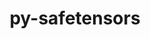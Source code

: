 ---
title: "py-safetensors"
layout: cache
categories: [package, develop]
meta: {"versions": ["0.4.3", "0.4.5"], "compilers": ["apple-clang@=15.0.0", "gcc@=13.2.0"], "oss": ["ubuntu24.04", "ventura"], "platforms": ["darwin", "linux"], "targets": ["aarch64", "x86_64_v3"], "stacks": ["ml-darwin-aarch64-mps", "ml-linux-aarch64-cpu", "ml-linux-aarch64-cuda", "ml-linux-x86_64-cpu", "ml-linux-x86_64-cuda", "ml-linux-x86_64-rocm", "root"], "num_specs": 38, "num_specs_by_stack": {"root": 38, "ml-darwin-aarch64-mps": 9, "ml-linux-aarch64-cuda": 14, "ml-linux-aarch64-cpu": 13, "ml-linux-x86_64-cpu": 15, "ml-linux-x86_64-cuda": 15, "ml-linux-x86_64-rocm": 8}}
spec_details: [{"hash": "7zy7lkgazyasr6a4sq7qcpmz5sutfftf", "compiler": "apple-clang@=15.0.0", "versions": ["0.4.3"], "os": "ventura", "platform": "darwin", "target": "aarch64", "variants": ["build_system=python_pip"], "stacks": ["root", "ml-darwin-aarch64-mps"], "size": "-", "tarball": "https://binaries.spack.io/develop/build_cache/darwin-ventura-aarch64/apple-clang-15.0.0/py-safetensors-0.4.3/darwin-ventura-aarch64-apple-clang-15.0.0-py-safetensors-0.4.3-7zy7lkgazyasr6a4sq7qcpmz5sutfftf.spack"}, {"hash": "bxsinvl6pbunseg2ddovimwo6svv44a5", "compiler": "apple-clang@=15.0.0", "versions": ["0.4.3"], "os": "ventura", "platform": "darwin", "target": "aarch64", "variants": ["build_system=python_pip"], "stacks": ["root", "ml-darwin-aarch64-mps"], "size": "-", "tarball": "https://binaries.spack.io/develop/build_cache/darwin-ventura-aarch64/apple-clang-15.0.0/py-safetensors-0.4.3/darwin-ventura-aarch64-apple-clang-15.0.0-py-safetensors-0.4.3-bxsinvl6pbunseg2ddovimwo6svv44a5.spack"}, {"hash": "cmb23s5jo2ykphmoko6jrivvqannl3kr", "compiler": "apple-clang@=15.0.0", "versions": ["0.4.3"], "os": "ventura", "platform": "darwin", "target": "aarch64", "variants": ["build_system=python_pip"], "stacks": ["root", "ml-darwin-aarch64-mps"], "size": "-", "tarball": "https://binaries.spack.io/develop/build_cache/darwin-ventura-aarch64/apple-clang-15.0.0/py-safetensors-0.4.3/darwin-ventura-aarch64-apple-clang-15.0.0-py-safetensors-0.4.3-cmb23s5jo2ykphmoko6jrivvqannl3kr.spack"}, {"hash": "kf7r4czhmfm5qediqkwvi5udo4aewkiw", "compiler": "apple-clang@=15.0.0", "versions": ["0.4.3"], "os": "ventura", "platform": "darwin", "target": "aarch64", "variants": ["build_system=python_pip"], "stacks": ["root", "ml-darwin-aarch64-mps"], "size": "-", "tarball": "https://binaries.spack.io/develop/build_cache/darwin-ventura-aarch64/apple-clang-15.0.0/py-safetensors-0.4.3/darwin-ventura-aarch64-apple-clang-15.0.0-py-safetensors-0.4.3-kf7r4czhmfm5qediqkwvi5udo4aewkiw.spack"}, {"hash": "wmjnmjlvtwppvgrnwwy6kbsy74teu2qc", "compiler": "apple-clang@=15.0.0", "versions": ["0.4.3"], "os": "ventura", "platform": "darwin", "target": "aarch64", "variants": ["build_system=python_pip"], "stacks": ["root", "ml-darwin-aarch64-mps"], "size": "-", "tarball": "https://binaries.spack.io/develop/build_cache/darwin-ventura-aarch64/apple-clang-15.0.0/py-safetensors-0.4.3/darwin-ventura-aarch64-apple-clang-15.0.0-py-safetensors-0.4.3-wmjnmjlvtwppvgrnwwy6kbsy74teu2qc.spack"}, {"hash": "6gkztvjrfwmjxlmvi7r44zia3yksi2xo", "compiler": "apple-clang@=15.0.0", "versions": ["0.4.5"], "os": "ventura", "platform": "darwin", "target": "aarch64", "variants": ["build_system=python_pip"], "stacks": ["root", "ml-darwin-aarch64-mps"], "size": "-", "tarball": "https://binaries.spack.io/develop/build_cache/darwin-ventura-aarch64/apple-clang-15.0.0/py-safetensors-0.4.5/darwin-ventura-aarch64-apple-clang-15.0.0-py-safetensors-0.4.5-6gkztvjrfwmjxlmvi7r44zia3yksi2xo.spack"}, {"hash": "ulw3k6u7nwoxf4p6gcvyjl3dhc5yxp33", "compiler": "apple-clang@=15.0.0", "versions": ["0.4.5"], "os": "ventura", "platform": "darwin", "target": "aarch64", "variants": ["build_system=python_pip"], "stacks": ["root", "ml-darwin-aarch64-mps"], "size": "-", "tarball": "https://binaries.spack.io/develop/build_cache/darwin-ventura-aarch64/apple-clang-15.0.0/py-safetensors-0.4.5/darwin-ventura-aarch64-apple-clang-15.0.0-py-safetensors-0.4.5-ulw3k6u7nwoxf4p6gcvyjl3dhc5yxp33.spack"}, {"hash": "xxmwfj6wiwzeienlyqobx2tfbuz2guxb", "compiler": "apple-clang@=15.0.0", "versions": ["0.4.5"], "os": "ventura", "platform": "darwin", "target": "aarch64", "variants": ["build_system=python_pip"], "stacks": ["root", "ml-darwin-aarch64-mps"], "size": "-", "tarball": "https://binaries.spack.io/develop/build_cache/darwin-ventura-aarch64/apple-clang-15.0.0/py-safetensors-0.4.5/darwin-ventura-aarch64-apple-clang-15.0.0-py-safetensors-0.4.5-xxmwfj6wiwzeienlyqobx2tfbuz2guxb.spack"}, {"hash": "ybmruh5siohkgufipxzsav742k3wnwsy", "compiler": "apple-clang@=15.0.0", "versions": ["0.4.5"], "os": "ventura", "platform": "darwin", "target": "aarch64", "variants": ["build_system=python_pip"], "stacks": ["root", "ml-darwin-aarch64-mps"], "size": "-", "tarball": "https://binaries.spack.io/develop/build_cache/darwin-ventura-aarch64/apple-clang-15.0.0/py-safetensors-0.4.5/darwin-ventura-aarch64-apple-clang-15.0.0-py-safetensors-0.4.5-ybmruh5siohkgufipxzsav742k3wnwsy.spack"}, {"hash": "2tiqciz2v5jqmpbpkxpmfuidgjrp4cva", "compiler": "gcc@=13.2.0", "versions": ["0.4.3"], "os": "ubuntu24.04", "platform": "linux", "target": "aarch64", "variants": ["build_system=python_pip"], "stacks": ["root", "ml-linux-aarch64-cuda", "ml-linux-aarch64-cpu"], "size": "-", "tarball": "https://binaries.spack.io/develop/build_cache/linux-ubuntu24.04-aarch64/gcc-13.2.0/py-safetensors-0.4.3/linux-ubuntu24.04-aarch64-gcc-13.2.0-py-safetensors-0.4.3-2tiqciz2v5jqmpbpkxpmfuidgjrp4cva.spack"}, {"hash": "3hotyal3uparbl2vaael2roi6ftpqdlu", "compiler": "gcc@=13.2.0", "versions": ["0.4.3"], "os": "ubuntu24.04", "platform": "linux", "target": "aarch64", "variants": ["build_system=python_pip"], "stacks": ["root", "ml-linux-aarch64-cuda", "ml-linux-aarch64-cpu"], "size": "-", "tarball": "https://binaries.spack.io/develop/build_cache/linux-ubuntu24.04-aarch64/gcc-13.2.0/py-safetensors-0.4.3/linux-ubuntu24.04-aarch64-gcc-13.2.0-py-safetensors-0.4.3-3hotyal3uparbl2vaael2roi6ftpqdlu.spack"}, {"hash": "bgsihymj7ezzvxlanc3aucmmd3weni42", "compiler": "gcc@=13.2.0", "versions": ["0.4.3"], "os": "ubuntu24.04", "platform": "linux", "target": "aarch64", "variants": ["build_system=python_pip"], "stacks": ["root", "ml-linux-aarch64-cuda", "ml-linux-aarch64-cpu"], "size": "-", "tarball": "https://binaries.spack.io/develop/build_cache/linux-ubuntu24.04-aarch64/gcc-13.2.0/py-safetensors-0.4.3/linux-ubuntu24.04-aarch64-gcc-13.2.0-py-safetensors-0.4.3-bgsihymj7ezzvxlanc3aucmmd3weni42.spack"}, {"hash": "cc3tm5jvkjfhx4rk4rangnr24b5uw2gw", "compiler": "gcc@=13.2.0", "versions": ["0.4.3"], "os": "ubuntu24.04", "platform": "linux", "target": "aarch64", "variants": ["build_system=python_pip"], "stacks": ["root", "ml-linux-aarch64-cuda", "ml-linux-aarch64-cpu"], "size": "-", "tarball": "https://binaries.spack.io/develop/build_cache/linux-ubuntu24.04-aarch64/gcc-13.2.0/py-safetensors-0.4.3/linux-ubuntu24.04-aarch64-gcc-13.2.0-py-safetensors-0.4.3-cc3tm5jvkjfhx4rk4rangnr24b5uw2gw.spack"}, {"hash": "ppc2wlh3ozfpydjacnekcl6cyc7uqmu3", "compiler": "gcc@=13.2.0", "versions": ["0.4.3"], "os": "ubuntu24.04", "platform": "linux", "target": "aarch64", "variants": ["build_system=python_pip"], "stacks": ["root", "ml-linux-aarch64-cuda", "ml-linux-aarch64-cpu"], "size": "-", "tarball": "https://binaries.spack.io/develop/build_cache/linux-ubuntu24.04-aarch64/gcc-13.2.0/py-safetensors-0.4.3/linux-ubuntu24.04-aarch64-gcc-13.2.0-py-safetensors-0.4.3-ppc2wlh3ozfpydjacnekcl6cyc7uqmu3.spack"}, {"hash": "3xgteugnwcmi2xzkpaqi4xmf4npy6mb6", "compiler": "gcc@=13.2.0", "versions": ["0.4.5"], "os": "ubuntu24.04", "platform": "linux", "target": "aarch64", "variants": ["build_system=python_pip"], "stacks": ["root", "ml-linux-aarch64-cuda", "ml-linux-aarch64-cpu"], "size": "-", "tarball": "https://binaries.spack.io/develop/build_cache/linux-ubuntu24.04-aarch64/gcc-13.2.0/py-safetensors-0.4.5/linux-ubuntu24.04-aarch64-gcc-13.2.0-py-safetensors-0.4.5-3xgteugnwcmi2xzkpaqi4xmf4npy6mb6.spack"}, {"hash": "aq4k4vpuia5zan7erf3xfqcys6folrfb", "compiler": "gcc@=13.2.0", "versions": ["0.4.5"], "os": "ubuntu24.04", "platform": "linux", "target": "aarch64", "variants": ["build_system=python_pip"], "stacks": ["root", "ml-linux-aarch64-cuda"], "size": "-", "tarball": "https://binaries.spack.io/develop/build_cache/linux-ubuntu24.04-aarch64/gcc-13.2.0/py-safetensors-0.4.5/linux-ubuntu24.04-aarch64-gcc-13.2.0-py-safetensors-0.4.5-aq4k4vpuia5zan7erf3xfqcys6folrfb.spack"}, {"hash": "aukm2jjgnwyw7qcqyyz2j34jr25xgbtj", "compiler": "gcc@=13.2.0", "versions": ["0.4.5"], "os": "ubuntu24.04", "platform": "linux", "target": "aarch64", "variants": ["build_system=python_pip"], "stacks": ["root", "ml-linux-aarch64-cuda", "ml-linux-aarch64-cpu"], "size": "-", "tarball": "https://binaries.spack.io/develop/build_cache/linux-ubuntu24.04-aarch64/gcc-13.2.0/py-safetensors-0.4.5/linux-ubuntu24.04-aarch64-gcc-13.2.0-py-safetensors-0.4.5-aukm2jjgnwyw7qcqyyz2j34jr25xgbtj.spack"}, {"hash": "i47nsd6ynmu6wl77b6kfxvy4l6k5exys", "compiler": "gcc@=13.2.0", "versions": ["0.4.5"], "os": "ubuntu24.04", "platform": "linux", "target": "aarch64", "variants": ["build_system=python_pip"], "stacks": ["root", "ml-linux-aarch64-cuda", "ml-linux-aarch64-cpu"], "size": "-", "tarball": "https://binaries.spack.io/develop/build_cache/linux-ubuntu24.04-aarch64/gcc-13.2.0/py-safetensors-0.4.5/linux-ubuntu24.04-aarch64-gcc-13.2.0-py-safetensors-0.4.5-i47nsd6ynmu6wl77b6kfxvy4l6k5exys.spack"}, {"hash": "ivk7qfne2s7wmat6arex4cjshite6vqw", "compiler": "gcc@=13.2.0", "versions": ["0.4.5"], "os": "ubuntu24.04", "platform": "linux", "target": "aarch64", "variants": ["build_system=python_pip"], "stacks": ["root", "ml-linux-aarch64-cuda", "ml-linux-aarch64-cpu"], "size": "-", "tarball": "https://binaries.spack.io/develop/build_cache/linux-ubuntu24.04-aarch64/gcc-13.2.0/py-safetensors-0.4.5/linux-ubuntu24.04-aarch64-gcc-13.2.0-py-safetensors-0.4.5-ivk7qfne2s7wmat6arex4cjshite6vqw.spack"}, {"hash": "qtznlyd7pfmnaec52f7y4orxxei7aaot", "compiler": "gcc@=13.2.0", "versions": ["0.4.5"], "os": "ubuntu24.04", "platform": "linux", "target": "aarch64", "variants": ["build_system=python_pip"], "stacks": ["root", "ml-linux-aarch64-cuda", "ml-linux-aarch64-cpu"], "size": "-", "tarball": "https://binaries.spack.io/develop/build_cache/linux-ubuntu24.04-aarch64/gcc-13.2.0/py-safetensors-0.4.5/linux-ubuntu24.04-aarch64-gcc-13.2.0-py-safetensors-0.4.5-qtznlyd7pfmnaec52f7y4orxxei7aaot.spack"}, {"hash": "rzcu64jxgrduzp3ubojo6owzpiga6k4h", "compiler": "gcc@=13.2.0", "versions": ["0.4.5"], "os": "ubuntu24.04", "platform": "linux", "target": "aarch64", "variants": ["build_system=python_pip"], "stacks": ["root", "ml-linux-aarch64-cuda", "ml-linux-aarch64-cpu"], "size": "-", "tarball": "https://binaries.spack.io/develop/build_cache/linux-ubuntu24.04-aarch64/gcc-13.2.0/py-safetensors-0.4.5/linux-ubuntu24.04-aarch64-gcc-13.2.0-py-safetensors-0.4.5-rzcu64jxgrduzp3ubojo6owzpiga6k4h.spack"}, {"hash": "wjsviz6kjzi3jf7tlthv3gwxfds5oxao", "compiler": "gcc@=13.2.0", "versions": ["0.4.5"], "os": "ubuntu24.04", "platform": "linux", "target": "aarch64", "variants": ["build_system=python_pip"], "stacks": ["root", "ml-linux-aarch64-cuda", "ml-linux-aarch64-cpu"], "size": "-", "tarball": "https://binaries.spack.io/develop/build_cache/linux-ubuntu24.04-aarch64/gcc-13.2.0/py-safetensors-0.4.5/linux-ubuntu24.04-aarch64-gcc-13.2.0-py-safetensors-0.4.5-wjsviz6kjzi3jf7tlthv3gwxfds5oxao.spack"}, {"hash": "zy7lqgk757vktm3mb4fzsodnu7744oup", "compiler": "gcc@=13.2.0", "versions": ["0.4.5"], "os": "ubuntu24.04", "platform": "linux", "target": "aarch64", "variants": ["build_system=python_pip"], "stacks": ["root", "ml-linux-aarch64-cuda", "ml-linux-aarch64-cpu"], "size": "-", "tarball": "https://binaries.spack.io/develop/build_cache/linux-ubuntu24.04-aarch64/gcc-13.2.0/py-safetensors-0.4.5/linux-ubuntu24.04-aarch64-gcc-13.2.0-py-safetensors-0.4.5-zy7lqgk757vktm3mb4fzsodnu7744oup.spack"}, {"hash": "4scklodvfj4fnew67lnmmj53jkz2zb2j", "compiler": "gcc@=13.2.0", "versions": ["0.4.3"], "os": "ubuntu24.04", "platform": "linux", "target": "x86_64_v3", "variants": ["build_system=python_pip"], "stacks": ["ml-linux-x86_64-cpu", "root", "ml-linux-x86_64-cuda", "ml-linux-x86_64-rocm"], "size": "-", "tarball": "https://binaries.spack.io/develop/build_cache/linux-ubuntu24.04-x86_64_v3/gcc-13.2.0/py-safetensors-0.4.3/linux-ubuntu24.04-x86_64_v3-gcc-13.2.0-py-safetensors-0.4.3-4scklodvfj4fnew67lnmmj53jkz2zb2j.spack"}, {"hash": "5zyxwjm4xfdne5ei2eyxe734u7kvlplq", "compiler": "gcc@=13.2.0", "versions": ["0.4.3"], "os": "ubuntu24.04", "platform": "linux", "target": "x86_64_v3", "variants": ["build_system=python_pip"], "stacks": ["ml-linux-x86_64-cpu", "root", "ml-linux-x86_64-cuda", "ml-linux-x86_64-rocm"], "size": "-", "tarball": "https://binaries.spack.io/develop/build_cache/linux-ubuntu24.04-x86_64_v3/gcc-13.2.0/py-safetensors-0.4.3/linux-ubuntu24.04-x86_64_v3-gcc-13.2.0-py-safetensors-0.4.3-5zyxwjm4xfdne5ei2eyxe734u7kvlplq.spack"}, {"hash": "k3otl5lsew7av53icbwieue4lyyk6t67", "compiler": "gcc@=13.2.0", "versions": ["0.4.3"], "os": "ubuntu24.04", "platform": "linux", "target": "x86_64_v3", "variants": ["build_system=python_pip"], "stacks": ["ml-linux-x86_64-cpu", "root", "ml-linux-x86_64-cuda", "ml-linux-x86_64-rocm"], "size": "-", "tarball": "https://binaries.spack.io/develop/build_cache/linux-ubuntu24.04-x86_64_v3/gcc-13.2.0/py-safetensors-0.4.3/linux-ubuntu24.04-x86_64_v3-gcc-13.2.0-py-safetensors-0.4.3-k3otl5lsew7av53icbwieue4lyyk6t67.spack"}, {"hash": "qxsopeoujb3j2cm7zf3fbm4h2qleja6z", "compiler": "gcc@=13.2.0", "versions": ["0.4.3"], "os": "ubuntu24.04", "platform": "linux", "target": "x86_64_v3", "variants": ["build_system=python_pip"], "stacks": ["ml-linux-x86_64-cpu", "root", "ml-linux-x86_64-cuda"], "size": "-", "tarball": "https://binaries.spack.io/develop/build_cache/linux-ubuntu24.04-x86_64_v3/gcc-13.2.0/py-safetensors-0.4.3/linux-ubuntu24.04-x86_64_v3-gcc-13.2.0-py-safetensors-0.4.3-qxsopeoujb3j2cm7zf3fbm4h2qleja6z.spack"}, {"hash": "zbidm64hvb7lmjaeyt5tvuoss3zsd64b", "compiler": "gcc@=13.2.0", "versions": ["0.4.3"], "os": "ubuntu24.04", "platform": "linux", "target": "x86_64_v3", "variants": ["build_system=python_pip"], "stacks": ["ml-linux-x86_64-cpu", "root", "ml-linux-x86_64-cuda"], "size": "-", "tarball": "https://binaries.spack.io/develop/build_cache/linux-ubuntu24.04-x86_64_v3/gcc-13.2.0/py-safetensors-0.4.3/linux-ubuntu24.04-x86_64_v3-gcc-13.2.0-py-safetensors-0.4.3-zbidm64hvb7lmjaeyt5tvuoss3zsd64b.spack"}, {"hash": "6eesjvfqqkoe3evyct6ttgeytv2btviz", "compiler": "gcc@=13.2.0", "versions": ["0.4.5"], "os": "ubuntu24.04", "platform": "linux", "target": "x86_64_v3", "variants": ["build_system=python_pip"], "stacks": ["ml-linux-x86_64-cpu", "root", "ml-linux-x86_64-cuda", "ml-linux-x86_64-rocm"], "size": "-", "tarball": "https://binaries.spack.io/develop/build_cache/linux-ubuntu24.04-x86_64_v3/gcc-13.2.0/py-safetensors-0.4.5/linux-ubuntu24.04-x86_64_v3-gcc-13.2.0-py-safetensors-0.4.5-6eesjvfqqkoe3evyct6ttgeytv2btviz.spack"}, {"hash": "bbxtmwqd63cgftduwfkzqlmg3obemuot", "compiler": "gcc@=13.2.0", "versions": ["0.4.5"], "os": "ubuntu24.04", "platform": "linux", "target": "x86_64_v3", "variants": ["build_system=python_pip"], "stacks": ["ml-linux-x86_64-cpu", "root", "ml-linux-x86_64-cuda", "ml-linux-x86_64-rocm"], "size": "-", "tarball": "https://binaries.spack.io/develop/build_cache/linux-ubuntu24.04-x86_64_v3/gcc-13.2.0/py-safetensors-0.4.5/linux-ubuntu24.04-x86_64_v3-gcc-13.2.0-py-safetensors-0.4.5-bbxtmwqd63cgftduwfkzqlmg3obemuot.spack"}, {"hash": "f3chlawkhrf2gyn7yuxme7xa2jacwi2j", "compiler": "gcc@=13.2.0", "versions": ["0.4.5"], "os": "ubuntu24.04", "platform": "linux", "target": "x86_64_v3", "variants": ["build_system=python_pip"], "stacks": ["ml-linux-x86_64-cpu", "root", "ml-linux-x86_64-cuda"], "size": "-", "tarball": "https://binaries.spack.io/develop/build_cache/linux-ubuntu24.04-x86_64_v3/gcc-13.2.0/py-safetensors-0.4.5/linux-ubuntu24.04-x86_64_v3-gcc-13.2.0-py-safetensors-0.4.5-f3chlawkhrf2gyn7yuxme7xa2jacwi2j.spack"}, {"hash": "glkrb7uc55jb25e2rhtqetfnjbvl4tnb", "compiler": "gcc@=13.2.0", "versions": ["0.4.5"], "os": "ubuntu24.04", "platform": "linux", "target": "x86_64_v3", "variants": ["build_system=python_pip"], "stacks": ["ml-linux-x86_64-cpu", "root", "ml-linux-x86_64-cuda"], "size": "-", "tarball": "https://binaries.spack.io/develop/build_cache/linux-ubuntu24.04-x86_64_v3/gcc-13.2.0/py-safetensors-0.4.5/linux-ubuntu24.04-x86_64_v3-gcc-13.2.0-py-safetensors-0.4.5-glkrb7uc55jb25e2rhtqetfnjbvl4tnb.spack"}, {"hash": "ielbja2gm6mczaykuztmhufn5eaxq4fm", "compiler": "gcc@=13.2.0", "versions": ["0.4.5"], "os": "ubuntu24.04", "platform": "linux", "target": "x86_64_v3", "variants": ["build_system=python_pip"], "stacks": ["ml-linux-x86_64-cpu", "root", "ml-linux-x86_64-cuda", "ml-linux-x86_64-rocm"], "size": "-", "tarball": "https://binaries.spack.io/develop/build_cache/linux-ubuntu24.04-x86_64_v3/gcc-13.2.0/py-safetensors-0.4.5/linux-ubuntu24.04-x86_64_v3-gcc-13.2.0-py-safetensors-0.4.5-ielbja2gm6mczaykuztmhufn5eaxq4fm.spack"}, {"hash": "mruri7j42lufl5rivnkay7lqan6fc3xs", "compiler": "gcc@=13.2.0", "versions": ["0.4.5"], "os": "ubuntu24.04", "platform": "linux", "target": "x86_64_v3", "variants": ["build_system=python_pip"], "stacks": ["ml-linux-x86_64-cpu", "root", "ml-linux-x86_64-cuda", "ml-linux-x86_64-rocm"], "size": "-", "tarball": "https://binaries.spack.io/develop/build_cache/linux-ubuntu24.04-x86_64_v3/gcc-13.2.0/py-safetensors-0.4.5/linux-ubuntu24.04-x86_64_v3-gcc-13.2.0-py-safetensors-0.4.5-mruri7j42lufl5rivnkay7lqan6fc3xs.spack"}, {"hash": "pclpgjoqqgd5osyphrn5niymlbc3m3cu", "compiler": "gcc@=13.2.0", "versions": ["0.4.5"], "os": "ubuntu24.04", "platform": "linux", "target": "x86_64_v3", "variants": ["build_system=python_pip"], "stacks": ["ml-linux-x86_64-cpu", "root", "ml-linux-x86_64-cuda", "ml-linux-x86_64-rocm"], "size": "-", "tarball": "https://binaries.spack.io/develop/build_cache/linux-ubuntu24.04-x86_64_v3/gcc-13.2.0/py-safetensors-0.4.5/linux-ubuntu24.04-x86_64_v3-gcc-13.2.0-py-safetensors-0.4.5-pclpgjoqqgd5osyphrn5niymlbc3m3cu.spack"}, {"hash": "pz4hef5a53cujglzjelvpsyb3dyityk6", "compiler": "gcc@=13.2.0", "versions": ["0.4.5"], "os": "ubuntu24.04", "platform": "linux", "target": "x86_64_v3", "variants": ["build_system=python_pip"], "stacks": ["ml-linux-x86_64-cpu", "root", "ml-linux-x86_64-cuda"], "size": "-", "tarball": "https://binaries.spack.io/develop/build_cache/linux-ubuntu24.04-x86_64_v3/gcc-13.2.0/py-safetensors-0.4.5/linux-ubuntu24.04-x86_64_v3-gcc-13.2.0-py-safetensors-0.4.5-pz4hef5a53cujglzjelvpsyb3dyityk6.spack"}, {"hash": "wahymw6676h7eix4qmzsul7hiw4wyvdb", "compiler": "gcc@=13.2.0", "versions": ["0.4.5"], "os": "ubuntu24.04", "platform": "linux", "target": "x86_64_v3", "variants": ["build_system=python_pip"], "stacks": ["ml-linux-x86_64-cpu", "root", "ml-linux-x86_64-cuda"], "size": "-", "tarball": "https://binaries.spack.io/develop/build_cache/linux-ubuntu24.04-x86_64_v3/gcc-13.2.0/py-safetensors-0.4.5/linux-ubuntu24.04-x86_64_v3-gcc-13.2.0-py-safetensors-0.4.5-wahymw6676h7eix4qmzsul7hiw4wyvdb.spack"}, {"hash": "xvcl3ir3svbdxobfibh6wta6gvx6bnyd", "compiler": "gcc@=13.2.0", "versions": ["0.4.5"], "os": "ubuntu24.04", "platform": "linux", "target": "x86_64_v3", "variants": ["build_system=python_pip"], "stacks": ["ml-linux-x86_64-cpu", "root", "ml-linux-x86_64-cuda"], "size": "-", "tarball": "https://binaries.spack.io/develop/build_cache/linux-ubuntu24.04-x86_64_v3/gcc-13.2.0/py-safetensors-0.4.5/linux-ubuntu24.04-x86_64_v3-gcc-13.2.0-py-safetensors-0.4.5-xvcl3ir3svbdxobfibh6wta6gvx6bnyd.spack"}]
---